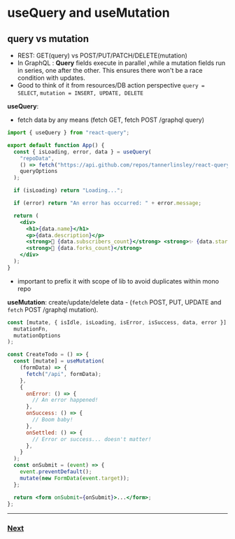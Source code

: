 # useQuery and useMutation

## query vs mutation

- REST: GET(query) vs POST/PUT/PATCH/DELETE(mutation)
- In GraphQL : **Query** fields execute in parallel ,while a mutation fields run in series, one after the other. This ensures there won't be a race condition with updates.
- Good to think of it from resources/DB action perspective `query = SELECT`, `mutation = INSERT, UPDATE, DELETE`

**useQuery**:

- fetch data by any means (fetch GET, fetch POST /graphql query)

```jsx
import { useQuery } from "react-query";

export default function App() {
  const { isLoading, error, data } = useQuery(
    "repoData",
    () => fetch("https://api.github.com/repos/tannerlinsley/react-query").then((res) => res.json()),
    queryOptions
  );

  if (isLoading) return "Loading...";

  if (error) return "An error has occurred: " + error.message;

  return (
    <div>
      <h1>{data.name}</h1>
      <p>{data.description}</p>
      <strong>👀 {data.subscribers_count}</strong> <strong>✨ {data.stargazers_count}</strong>{" "}
      <strong>🍴 {data.forks_count}</strong>
    </div>
  );
}
```

- important to prefix it with scope of lib to avoid duplicates within mono repo

**useMutation**:
create/update/delete data - (`fetch` POST, PUT, UPDATE and `fetch` POST /graphql mutation).

```jsx
const [mutate, { isIdle, isLoading, isError, isSuccess, data, error }] = useMutation(
  mutationFn,
  mutationOptions
);
```

```jsx
const CreateTodo = () => {
  const [mutate] = useMutation(
    (formData) => {
      fetch("/api", formData);
    },
    {
      onError: () => {
        // An error happened!
      },
      onSuccess: () => {
        // Boom baby!
      },
      onSettled: () => {
        // Error or success... doesn't matter!
      },
    }
  );
  const onSubmit = (event) => {
    event.preventDefault();
    mutate(new FormData(event.target));
  };

  return <form onSubmit={onSubmit}>...</form>;
};
```

---

### [Next](./03.md)
